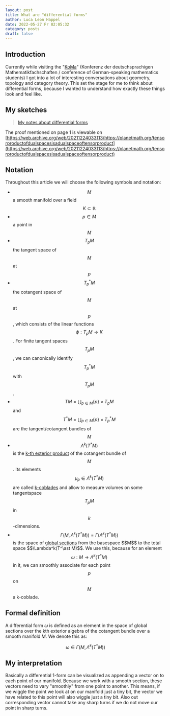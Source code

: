 ```yaml
---
layout: post
title: What are "differential forms"
author: Luca Leon Happel
date: 2022-05-27 Fr 02:05:32
category: posts
draft: false
---
```


<!-- FIX: change date +1 day -->

## Introduction

Currently while visiting the "[KoMa](http://die-koma.org/)"
(Konferenz der deutschsprachigen Mathematikfachschaften / conference of
German-speaking mathematics students) I got into a lot of interesting
conversations about geometry, topology and category theory. This set
the stage for me to think about differential forms, because I wanted to
understand how exactly these things look and feel like.

## My sketches

<blockquote class="imgur-embed-pub" lang="en" data-id="a/2bqRwJy">
<a href="//imgur.com/a/2bqRwJy">My notes about differential forms</a>
</blockquote>
<script async src="//s.imgur.com/min/embed.js" charset="utf-8"></script>

The proof mentioned on page 1 is viewable on [https://web.archive.org/web/20211224033113/https://planetmath.org/tensorproductofdualspacesisadualspaceoftensorproduct](https://web.archive.org/web/20211224033113/https://planetmath.org/tensorproductofdualspacesisadualspaceoftensorproduct)

## Notation

Throughout this article we will choose the following symbols and notation:

- $$M$$ a smooth manifold over a field $$K\subset \mathbb{R}$$
- $$p\in M$$ a point in $$M$$
- $$T_p M$$ the tangent space of $$M$$ at $$p$$
- $$T_p^\ast M$$ the cotangent space of $$M$$ at $$p$$, which
  consists of the linear functions $$\phi: T_p M \to K$$.
  For finite tangent spaces $$T_p M$$, we can canonically
  identify $$T_p^\ast M$$ with $$T_p M$$.
- $$T M = \bigcup_{p\in M} \{p\}\times T_p M$$ and
  $$T^\ast M = \bigcup_{p\in M} \{p\}\times T_p^\ast M$$
  are the tangent/cotangent bundles of $$M$$
- $$\Lambda^k(T^\ast M)$$ is the
  [k-th exterior product](https://en.wikipedia.org/wiki/Exterior_algebra)
  of the cotangent bundle of $$M$$.
  Its elements $$\mu_p\in\Lambda^k(T^\ast M)$$ are called
  [k-coblades](https://en.wikipedia.org/wiki/Blade_(geometry)) and
  allow to measure volumes on some tangentspace $$T_pM$$ in $$k$$-dimensions.
- $$\Gamma(M, \Lambda^k(T^\ast M)) = \Gamma(\Lambda^k(T^\ast M))$$
  is the space of
  [global sections](https://en.wikipedia.org/wiki/Section_(fiber_bundle))
  from the basespace $$M$$ to the total space $$\Lambda^k(T^\ast M)$$.
  We use this, because for an element
  $$\omega:M \to \Lambda^k(T^\ast M)$$ 
  in it, we can smoothly associate for each point $$p$$ on $$M$$
  a k-coblade.

## Formal definition

A differential form $\omega$ is defined as an element
in the space of global sections over the kth exterior algebra
of the cotangent bundle over a smooth manifold $M$. We denote this
as:

$$\omega \in \Gamma(M, \Lambda^k(T^\ast M))$$

## My interpretation

Basically a differential 1-form can be visualized as appending
a vector on to each point of our manifold. Because we work with a smooth
section, these vectors need to vary "smoothly" from one point to
another. This means, if we wiggle the point we look at on our manifold
just a tiny bit, the vector we have related to this point will also
wiggle just a tiny bit. Also out corresponding vector cannot take any
sharp turns if we do not move our point in sharp turns.
